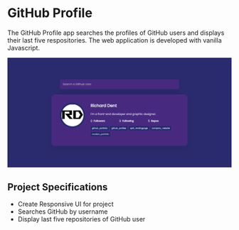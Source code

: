 # GitHub Profile

The GitHub Profile app searches the profiles of GitHub users and displays their last five respositories.  The web application is developed with vanilla Javascript.

![github profile screenshot](GITHUB_PROFILE.png)

## Project Specifications

- Create Responsive UI for project
- Searches GitHub by username
- Display last five repositories of GitHub user
